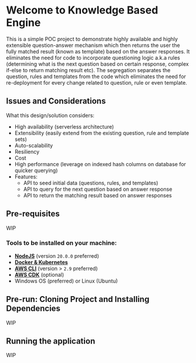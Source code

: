 # Welcome to Knowledge Based Engine

This is a simple POC project to demonstrate highly available and highly extensible question-answer mechanism which then returns the user the fully matched result (known as template) based on the answer responses. It eliminates the need for code to incorporate questioning logic a.k.a rules (determining what is the next question based on certain response, complex if-else to return matching result etc). The segregation separates the question, rules and templates from the code which eliminates the need for re-deployment for every change related to question, rule or even template.

## Issues and Considerations

What this design/solution considers:

-   High availability (serverless architecture)
-   Extensibility (easily extend from the existing question, rule and template sets)
-   Auto-scalability
-   Resiliency
-   Cost
-   High performance (leverage on indexed hash columns on database for quicker querying)
-   Features:
    -   API to seed initial data (questions, rules, and templates)
    -   API to query for the next question based on answer response
    -   API to return the matching result based on answer responses

## Pre-requisites

WIP

### Tools to be installed on your machine:

-   **[NodeJS](https://nodejs.org/en)** (version `20.0.0` preferred)
-   **[Docker & Kubernetes](https://www.docker.com/products/docker-desktop/)**
-   **[AWS CLI](https://aws.amazon.com/cli/)** (version > `2.9` preferred)
-   **[AWS CDK](https://aws.amazon.com/cdk/)** (optional)
-   Windows OS (preferred) or Linux (Ubuntu)

## Pre-run: Cloning Project and Installing Dependencies

WIP

## Running the application

WIP 